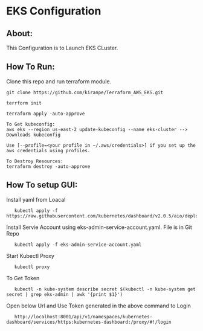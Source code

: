# EKS Configuration

About:
------
  This Configuration is to Launch EKS CLuster.
 
How To Run:
-----------
  Clone this repo and run terraform module.
  
    git clone https://github.com/kiranpe/Terraform_AWS_EKS.git
    
    terrform init
    
    terraform apply -auto-approve
    
    To Get kubeconfig:
    aws eks --region us-east-2 update-kubeconfig --name eks-cluster --> Downloads kubeconfig 
    
    Use [--profile=<your profile in ~/.aws/credentials>] if you set up the aws credentials using profiles.
    
    To Destroy Resources:
    terraform destroy -auto-approve
 
 How To setup GUI:
 ----------------
 
   Install yaml from Loacal
   
       kubectl apply -f https://raw.githubusercontent.com/kubernetes/dashboard/v2.0.5/aio/deploy/recommended.yaml

   Install Servie Account using eks-admin-service-account.yaml. File is in Git Repo
   
       kubectl apply -f eks-admin-service-account.yaml
       
   Start Kubectl Proxy
   
       kubectl proxy
       
   To Get Token
   
       kubectl -n kube-system describe secret $(kubectl -n kube-system get secret | grep eks-admin | awk '{print $1}')
    
   Open below Url and Use Token generated in the above command to Login
   
       http://localhost:8001/api/v1/namespaces/kubernetes-dashboard/services/https:kubernetes-dashboard:/proxy/#!/login
       
